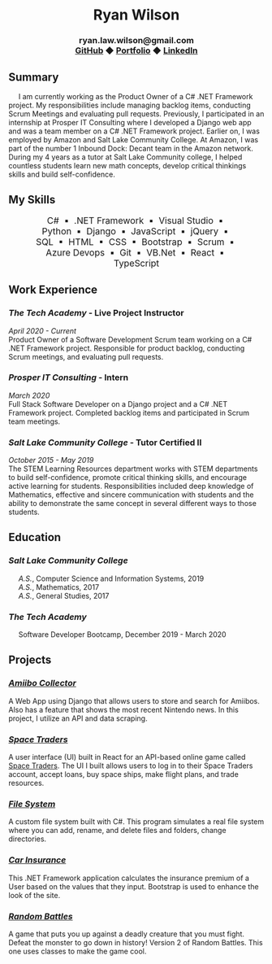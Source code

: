 <h1 align="center">
    Ryan Wilson
</h1>

<h3 align="center">
    ryan.law.wilson@gmail.com<br>
    <a href="https://github.com/RyanLawWilson">GitHub</a> &#9670;
    <a href="https://ryanlawwilson.github.io/Portfolio/">Portfolio</a> &#9670;
    <a href="https://www.linkedin.com/in/ryan-wilson-879263104/">LinkedIn</a>
</h3>

## **Summary**
&nbsp;&nbsp;&nbsp;&nbsp; I am currently working as the Product Owner of a C# .NET Framework project.  My responsibilities include managing backlog items, conducting Scrum Meetings and evaluating pull requests.  Previously, I participated in an internship at Prosper IT Consulting where I developed a Django web app and was a team member on a C# .NET Framework project.  Earlier on, I was employed by Amazon and Salt Lake Community College.  At Amazon, I was part of the number 1 Inbound Dock: Decant team in the Amazon network.  During my 4 years as a tutor at Salt Lake Community college, I helped countless students learn new math concepts, develop critical thinkings skills and build self-confidence.

## **My Skills**

<p style="text-align: center; padding: 0 10%; font-size: 1.25em">C# &nbsp;&#9642;&nbsp; .NET Framework &nbsp;&#9642;&nbsp; Visual Studio &nbsp;&#9642;&nbsp; Python &nbsp;&#9642;&nbsp; Django &nbsp;&#9642;&nbsp; JavaScript &nbsp;&#9642;&nbsp; jQuery &nbsp;&#9642;&nbsp; SQL &nbsp;&#9642;&nbsp; HTML &nbsp;&#9642;&nbsp; CSS &nbsp;&#9642;&nbsp; Bootstrap &nbsp;&#9642;&nbsp; Scrum &nbsp;&#9642;&nbsp; Azure Devops &nbsp;&#9642;&nbsp; Git &nbsp;&#9642;&nbsp; VB.Net &nbsp;&#9642;&nbsp; React &nbsp;&#9642;&nbsp; TypeScript </p>


## **Work Experience**
### ***The Tech Academy*** - Live Project Instructor
*April 2020 - Current*<br>
Product Owner of a Software Development Scrum team working on a C# .NET Framework project.  Responsible for product backlog, conducting Scrum meetings, and evaluating pull requests.

### ***Prosper IT Consulting*** - Intern
*March 2020*<br>
Full Stack Software Developer on a Django project and a C# .NET Framework project.  Completed backlog items and participated in Scrum team meetings.

### ***Salt Lake Community College*** - Tutor Certified II
*October 2015 - May 2019*<br>
The STEM Learning Resources department works with STEM departments to build self-confidence, promote critical thinking skills, and encourage active learning for students.  Responsibilities included deep knowledge of Mathematics, effective and sincere communication with students and the ability to demonstrate the same concept in several different ways to those students.

## **Education**
### ***Salt Lake Community College***
&nbsp;&nbsp;&nbsp;&nbsp; *A.S.*, Computer Science and Information Systems, 2019 <br>
&nbsp;&nbsp;&nbsp;&nbsp; *A.S.*, Mathematics, 2017 <br>
&nbsp;&nbsp;&nbsp;&nbsp; *A.S.*, General Studies, 2017 <br>

### ***The Tech Academy***
&nbsp;&nbsp;&nbsp;&nbsp; Software Developer Bootcamp, December 2019 - March 2020

## **Projects**

### ***[Amiibo Collector](https://github.com/RyanLawWilson/AmiiboCollector)***
A Web App using Django that allows users to store and search for Amiibos. Also has a feature that shows the most recent Nintendo news. In this project, I utilize an API and data scraping.

### ***[Space Traders](https://github.com/RyanLawWilson/space-traders)***
A user interface (UI) built in React for an API-based online game called [Space Traders](https://api.spacetraders.io/).  The UI I built allows users to log in to their Space Traders account, accept loans, buy space ships, make flight plans, and trade resources.

### ***[File System](https://github.com/RyanLawWilson/FileSystem)***
A custom file system built with C#.  This program simulates a real file system where you can add, rename, and delete files and folders, change directories.

### ***[Car Insurance](https://github.com/RyanLawWilson/CarInsurance)***
This .NET Framework application calculates the insurance premium of a User based on the values that they input.  Bootstrap is used to enhance the look of the site.

### ***[Random Battles](https://github.com/RyanLawWilson/TTA-C-Sharp_Assignment_RandomBattles_v2)***
A game that puts you up against a deadly creature that you must fight. Defeat the monster to go down in history! Version 2 of Random Battles. This one uses classes to make the game cool.
